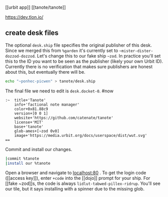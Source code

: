 [[urbit app]] [[tanote/tanote]]

https://dev.tlon.io/

## create desk files

The optional `desk.ship` file specifies the original publisher of this desk. Since we merged this from `%garden` it's currently set to `~mister-dister-dozzod-dozzod`. Let's change this to our fake ship `~zod`. In practice you'll set this to the ID you want to be seen as the publisher (likely your own Urbit ID). Currently there is no verification that makes sure publishers are honest about this, but eventually there will be.

```bash
echo "~ponhec-picwen" > tanote/desk.ship
```

The final file we need to edit is `desk.docket-0`.  #now

```hoon
:~  title+'Tanote'
    info+'factional note manager'
    color+0x81.88c9
    version+[0 0 1]
    website+'https://github.com/catenate/tanote'
    license+'MIT'
    base+'tanote'
    glob-ames+[~zod 0v0]
    image+'https://media.urbit.org/docs/userspace/dist/wut.svg'
==
```

Commit and install our changes.

```bash
|commit %tanote
|install our %tanote
```

Open a browser and navigate to [localhost:80](http://localhost:80) .  To get the login code ([[access key]]), enter `+code` into the [[dojo]] prompt for your ship.  For [[fake ~zod]]s, the code is always `lidlut-tabwed-pillex-ridrup`.  You'll see our tile, but it says installing with a spinner due to the missing glob.

